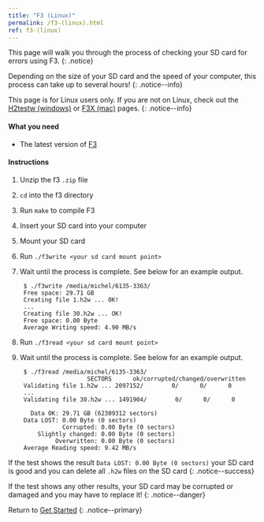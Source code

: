 ```yaml
---
title: "F3 (Linux)"
permalink: /f3-(linux).html
ref: f3-(linux)
---
```


This page will walk you through the process of checking your SD card for errors using F3.
{: .notice}

Depending on the size of your SD card and the speed of your computer, this process can take up to several hours!
{: .notice--info}

This page is for Linux users only. If you are not on Linux, check out the [H2testw (windows)](h2testw-(windows)) or [F3X (mac)](f3x-(mac)) pages.
{: .notice--info}

#### What you need

* The latest version of [F3](https://github.com/AltraMayor/f3/archive/v6.0.zip)

#### Instructions

1. Unzip the f3 `.zip` file
2. `cd` into the f3 directory
3. Run `make` to compile F3
4. Insert your SD card into your computer
5. Mount your SD card
6. Run `./f3write <your sd card mount point>`
7. Wait until the process is complete. See below for an example output.

		$ ./f3write /media/michel/6135-3363/
		Free space: 29.71 GB
		Creating file 1.h2w ... OK!
		...
		Creating file 30.h2w ... OK!
		Free space: 0.00 Byte
		Average Writing speed: 4.90 MB/s

8. Run `./f3read <your sd card mount point>`
9. Wait until the process is complete. See below for an example output.

		$ ./f3read /media/michel/6135-3363/
		                  SECTORS      ok/corrupted/changed/overwritten
		Validating file 1.h2w ... 2097152/        0/      0/      0
		...
		Validating file 30.h2w ... 1491904/        0/      0/      0

		  Data OK: 29.71 GB (62309312 sectors)
		Data LOST: 0.00 Byte (0 sectors)
			       Corrupted: 0.00 Byte (0 sectors)
			Slightly changed: 0.00 Byte (0 sectors)
			     Overwritten: 0.00 Byte (0 sectors)
		Average Reading speed: 9.42 MB/s


If the test shows the result `Data LOST: 0.00 Byte (0 sectors)` your SD card is good and you can delete all `.h2w` files on the SD card
{: .notice--success}

If the test shows any other results, your SD card may be corrupted or damaged and you may have to replace it!
{: .notice--danger}

Return to [Get Started](get-started)
{: .notice--primary}
